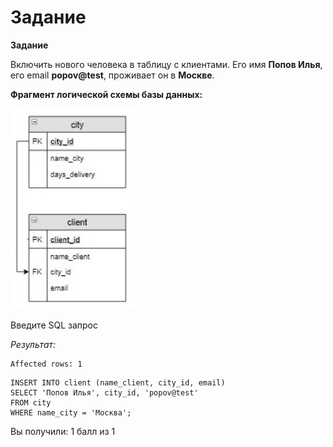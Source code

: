 # Задание

**Задание**

Включить нового человека в таблицу с клиентами. Его имя **Попов Илья**, его email **popov@test**, проживает он в **Москве**.

**Фрагмент логической схемы базы данных:**

<p float="left">
<img src="cx23.jpg" width="200" />
</p>

Введите SQL запрос

*Результат:*

```mysql
Affected rows: 1
```

```mysql
INSERT INTO client (name_client, city_id, email)
SELECT 'Попов Илья', city_id, 'popov@test'
FROM city
WHERE name_city = 'Москва';
```

Вы получили: 1 балл из 1
